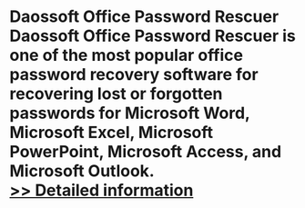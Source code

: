 # Daossoft Office Password Rescuer<br />Daossoft Office Password Rescuer is one of the most popular office password recovery software for recovering lost or forgotten passwords for Microsoft Word, Microsoft Excel, Microsoft PowerPoint, Microsoft Access, and Microsoft Outlook.<br />[>> Detailed information](https://secure.shareit.com/shareit/product.html?productid=300873363&affiliateid=200057808)